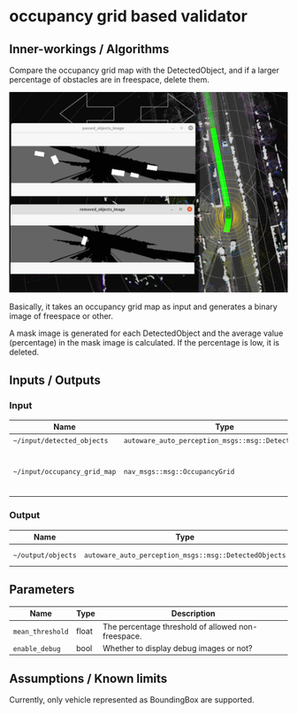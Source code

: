 # occupancy grid based validator

## Inner-workings / Algorithms

Compare the occupancy grid map with the DetectedObject, and if a larger percentage of obstacles are in freespace, delete them.

![debug sample image](image/occupancy_grid_based_validator/debug_image.png)

Basically, it takes an occupancy grid map as input and generates a binary image of freespace or other.

A mask image is generated for each DetectedObject and the average value (percentage) in the mask image is calculated.
If the percentage is low, it is deleted.

## Inputs / Outputs

### Input

| Name                         | Type                                                  | Description                                                 |
| ---------------------------- | ----------------------------------------------------- | ----------------------------------------------------------- |
| `~/input/detected_objects`   | `autoware_auto_perception_msgs::msg::DetectedObjects` | DetectedObjects                                             |
| `~/input/occupancy_grid_map` | `nav_msgs::msg::OccupancyGrid`                        | OccupancyGrid with no time series calculation is preferred. |

### Output

| Name               | Type                                                  | Description               |
| ------------------ | ----------------------------------------------------- | ------------------------- |
| `~/output/objects` | `autoware_auto_perception_msgs::msg::DetectedObjects` | validated DetectedObjects |

## Parameters

| Name             | Type  | Description                                        |
| ---------------- | ----- | -------------------------------------------------- |
| `mean_threshold` | float | The percentage threshold of allowed non-freespace. |
| `enable_debug`   | bool  | Whether to display debug images or not?            |

## Assumptions / Known limits

Currently, only vehicle represented as BoundingBox are supported.
